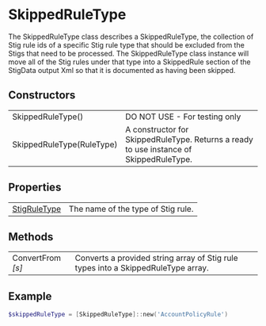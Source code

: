 # SkippedRuleType

The SkippedRuleType class describes a SkippedRuleType, the collection of Stig rule ids of a specific Stig rule type that should be excluded from the Stigs that need to be processed. The SkippedRuleType class instance will move all of the Stig rules under that type into a SkippedRule section of the StigData output Xml so that it is documented as having been skipped.

## Constructors

|||
|-|-|
| SkippedRuleType() | DO NOT USE - For testing only |
| SkippedRuleType(RuleType) | A constructor for SkippedRuleType. Returns a ready to use instance of SkippedRuleType. |

## Properties

|||
|-|-|
| [StigRuleType](.\..\common\RuleType.md) | The name of the type of Stig rule. |

## Methods

|||
|-|-|
| ConvertFrom *[s]* | Converts a provided string array of Stig rule types into a SkippedRuleType array. |

## Example

```PowerShell
$skippedRuleType = [SkippedRuleType]::new('AccountPolicyRule')
```
